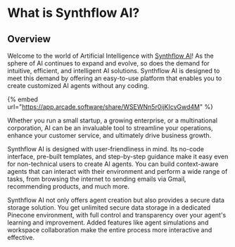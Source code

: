 # What is Synthflow AI?

## Overview

Welcome to the world of Artificial Intelligence with [Synthflow AI](https://synthflow.ai)! As the sphere of AI continues to expand and evolve, so does the demand for intuitive, efficient, and intelligent AI solutions. Synthflow AI is designed to meet this demand by offering an easy-to-use platform that enables you to create customized AI agents without any coding.

{% embed url="https://app.arcade.software/share/WSEWNn5r0ijKIcvGwd4M" %}

Whether you run a small startup, a growing enterprise, or a multinational corporation, AI can be an invaluable tool to streamline your operations, enhance your customer service, and ultimately drive business growth.

Synthflow AI is designed with user-friendliness in mind. Its no-code interface, pre-built templates, and step-by-step guidance make it easy even for non-technical users to create AI agents. You can build context-aware agents that can interact with their environment and perform a wide range of tasks, from browsing the internet to sending emails via Gmail, recommending products, and much more.

Synthflow AI not only offers agent creation but also provides a secure data storage solution. You get unlimited secure data storage in a dedicated Pinecone environment, with full control and transparency over your agent's learning and improvement. Added features like agent simulations and workspace collaboration make the entire process more interactive and effective.
